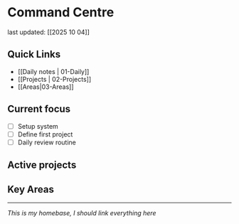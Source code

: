 # Command Centre
last updated: [[2025 10 04]]

## Quick Links
- [[Daily notes | 01-Daily]]
- [[Projects | 02-Projects]]
- [[Areas|03-Areas]]

## Current focus
- [ ] Setup system
- [ ] Define first project
- [ ] Daily review routine

## Active projects

## Key Areas

---
*This is my homebase, I should link everything here*
